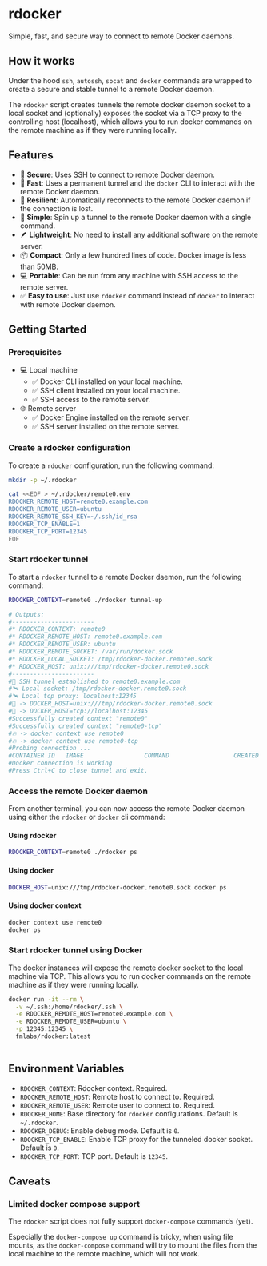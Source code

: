 # rdocker

Simple, fast, and secure way to connect to remote Docker daemons.


## How it works

Under the hood `ssh`, `autossh`, `socat` and `docker` commands 
are wrapped to create a secure and stable tunnel to a remote Docker daemon.

The `rdocker` script creates tunnels the remote docker daemon socket to a local socket 
and (optionally) exposes the socket via a TCP proxy to the controlling host (localhost),
which allows you to run docker commands on the remote machine as if they were running locally.


## Features

- 🔐 **Secure**: Uses SSH to connect to remote Docker daemon.
- 🚀 **Fast**: Uses a permanent tunnel and the `docker` CLI to interact with the remote Docker daemon.
- 💪 **Resilient**: Automatically reconnects to the remote Docker daemon if the connection is lost.
- 🍳 **Simple**: Spin up a tunnel to the remote Docker daemon with a single command.
- 🪶 **Lightweight**: No need to install any additional software on the remote server.
- 📦 **Compact**: Only a few hundred lines of code. Docker image is less than 50MB.
- 💻 **Portable**: Can be run from any machine with SSH access to the remote server.
- ✅ **Easy to use**: Just use `rdocker` command instead of `docker` to interact with remote Docker daemon.



## Getting Started

### Prerequisites

- 💻 Local machine
  - ✅ Docker CLI installed on your local machine.
  - ✅ SSH client installed on your local machine.
  - ✅ SSH access to the remote server.
- 🌐 Remote server
  - ✅ Docker Engine installed on the remote server.
  - ✅ SSH server installed on the remote server.


### Create a rdocker configuration

To create a `rdocker` configuration, run the following command:

```bash
mkdir -p ~/.rdocker

cat <<EOF > ~/.rdocker/remote0.env
RDOCKER_REMOTE_HOST=remote0.example.com
RDOCKER_REMOTE_USER=ubuntu
RDOCKER_REMOTE_SSH_KEY=~/.ssh/id_rsa
RDOCKER_TCP_ENABLE=1
RDOCKER_TCP_PORT=12345
EOF
```

### Start rdocker tunnel

To start a `rdocker` tunnel to a remote Docker daemon, run the following command:

```bash
RDOCKER_CONTEXT=remote0 ./rdocker tunnel-up

# Outputs:
#-----------------------
#* RDOCKER_CONTEXT: remote0
#* RDOCKER_REMOTE_HOST: remote0.example.com
#* RDOCKER_REMOTE_USER: ubuntu
#* RDOCKER_REMOTE_SOCKET: /var/run/docker.sock
#* RDOCKER_LOCAL_SOCKET: /tmp/rdocker-docker.remote0.sock
#* RDOCKER_HOST: unix:///tmp/rdocker-docker.remote0.sock
#-----------------------
#🔐 SSH tunnel established to remote0.example.com
#🛰️ Local socket: /tmp/rdocker-docker.remote0.sock
#🛰️ Local tcp proxy: localhost:12345
#🚀 -> DOCKER_HOST=unix:///tmp/rdocker-docker.remote0.sock
#🚀 -> DOCKER_HOST=tcp://localhost:12345
#Successfully created context "remote0"
#Successfully created context "remote0-tcp"
#🔥️ -> docker context use remote0
#🔥️ -> docker context use remote0-tcp
#Probing connection ...
#CONTAINER ID   IMAGE                 COMMAND                  CREATED       STATUS                 PORTS                                       NAMES
#Docker connection is working
#Press Ctrl+C to close tunnel and exit.

```

### Access the remote Docker daemon

From another terminal, you can now access the remote Docker daemon using either the `rdocker` or `docker` cli command:

#### Using rdocker

```bash
RDOCKER_CONTEXT=remote0 ./rdocker ps
```

#### Using docker

```bash
DOCKER_HOST=unix:///tmp/rdocker-docker.remote0.sock docker ps
```

#### Using docker context

```bash
docker context use remote0
docker ps
```


### Start rdocker tunnel using Docker

The docker instances will expose the remote docker socket to the local machine via TCP. 
This allows you to run docker commands on the remote machine as if they were running locally.

```bash
docker run -it --rm \
  -v ~/.ssh:/home/rdocker/.ssh \
  -e RDOCKER_REMOTE_HOST=remote0.example.com \
  -e RDOCKER_REMOTE_USER=ubuntu \
  -p 12345:12345 \
  fmlabs/rdocker:latest
  
```


## Environment Variables

- `RDOCKER_CONTEXT`: Rdocker context. Required.
- `RDOCKER_REMOTE_HOST`: Remote host to connect to. Required.
- `RDOCKER_REMOTE_USER`: Remote user to connect to. Required.
- `RDOCKER_HOME`: Base directory for `rdocker` configurations. Default is `~/.rdocker`.
- `RDOCKER_DEBUG`: Enable debug mode. Default is `0`.
- `RDOCKER_TCP_ENABLE`: Enable TCP proxy for the tunneled docker socket. Default is `0`.
- `RDOCKER_TCP_PORT`: TCP port. Default is `12345`.




## Caveats

### Limited docker compose support

The `rdocker` script does not fully support `docker-compose` commands (yet).

Especially the `docker-compose up` command is tricky, when using 
file mounts, as the `docker-compose` command will try to mount the files
from the local machine to the remote machine, which will not work.

